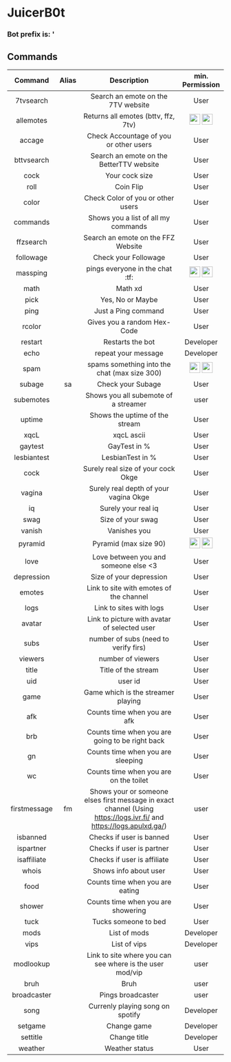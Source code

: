 # JuicerB0t 

### Bot prefix is: '        

## Commands
        
| Command  | Alias  | Description  | min. Permission |
|:-----------:|:-----------:|:------------:|:------:|
 | 7tvsearch |  | Search an emote on the 7TV website | User 
 | allemotes |  | Returns all emotes (bttv, ffz, 7tv) | <img src="https://static-cdn.jtvnw.net/badges/v1/5527c58c-fb7d-422d-b71b-f309dcb85cc1/1" width="25" height="25" /> <img src="https://static-cdn.jtvnw.net/badges/v1/3267646d-33f0-4b17-b3df-f923a41db1d0/1" width="25" height="25" />
 | accage |  |Check Accountage of you or other users | User  
 | bttvsearch |  | Search an emote on the BetterTTV website | User 
 | cock |  | Your cock size | User 
 | roll |  | Coin Flip | User 
 | color |  | Check Color of you or other users | User 
 | commands |  | Shows you a list of all my commands | User 
 | ffzsearch |  | Search an emote on the FFZ Website | User 
 | followage |  | Check your Followage | User 
 | massping |  | pings everyone in the chat :tf: | <img src="https://static-cdn.jtvnw.net/badges/v1/5527c58c-fb7d-422d-b71b-f309dcb85cc1/1" width="25" height="25" /> <img src="https://static-cdn.jtvnw.net/badges/v1/3267646d-33f0-4b17-b3df-f923a41db1d0/1" width="25" height="25" />
 | math |  | Math xd | User  
 | pick |  | Yes, No or Maybe | User 
 | ping |  | Just a Ping command | User 
 | rcolor |  | Gives you a random Hex-Code | User 
 | restart |  | Restarts the bot | Developer
 | echo |  | repeat your message | Developer 
 | spam |  | spams something into the chat (max size 300) | <img src="https://static-cdn.jtvnw.net/badges/v1/5527c58c-fb7d-422d-b71b-f309dcb85cc1/1" width="25" height="25" /> <img src="https://static-cdn.jtvnw.net/badges/v1/3267646d-33f0-4b17-b3df-f923a41db1d0/1" width="25" height="25" />
 | subage | sa | Check your Subage | User 
 | subemotes |  | Shows you all subemote of a streamer | user  
 | uptime |  | Shows the uptime of the stream | User 
 | xqcL |  | xqcL ascii | User
 | gaytest |  | GayTest in % | User
 | lesbiantest |  | LesbianTest in % | User
 | cock |  | Surely real size of your cock Okge | User
 | vagina |  | Surely real depth of your vagina Okge | User
 | iq |  | Surely your real iq | User
 | swag |  | Size of your swag | User
 | vanish |  | Vanishes you | User
 | pyramid |  | Pyramid (max size 90) | <img src="https://static-cdn.jtvnw.net/badges/v1/5527c58c-fb7d-422d-b71b-f309dcb85cc1/1" width="25" height="25" /> <img src="https://static-cdn.jtvnw.net/badges/v1/3267646d-33f0-4b17-b3df-f923a41db1d0/1" width="25" height="25" />
 | love |  | Love between you and someone else <3 | User
 | depression |  | Size of your depression | User
 | emotes |  | Link to site with emotes of the channel | User
 | logs |  | Link to sites with logs | User
 | avatar |  | Link to picture with avatar of selected user | User
 | subs |  | number of subs (need to verify firs) | User
 | viewers |  | number of viewers | User
 | title |  | Title of the stream | User
 | uid |  | user id | User
 | game |  | Game which is the streamer playing | User
 | afk |  | Counts time when you are afk | User
 | brb |  | Counts time when you are going to be right back | User
 | gn |  | Counts time when you are sleeping | User
 | wc |  | Counts time when you are on the toilet | User
 | firstmessage | fm | Shows your or someone elses first message in exact channel (Using https://logs.ivr.fi/ and https://logs.apulxd.ga/) | user
 | isbanned |  | Checks if user is banned | User
 | ispartner |  | Checks if user is partner | User
 | isaffiliate |  | Checks if user is affiliate | User
 | whois |  | Shows info about user | User
 | food |  | Counts time when you are eating | User
 | shower |  | Counts time when you are showering | User
 | tuck |  | Tucks someone to bed | User
 | mods |  | List of mods | Developer
 | vips |  | List of vips | Developer
 | modlookup |  | Link to site where you can see where is the user mod/vip | user
 | bruh |  | Bruh | user
 | broadcaster |  | Pings broadcaster | user
 | song |  | Currenly playing song on spotify | Developer
 | setgame |  | Change game | Developer
 | settitle |  | Change title | Developer
 | weather |  | Weather status | User
